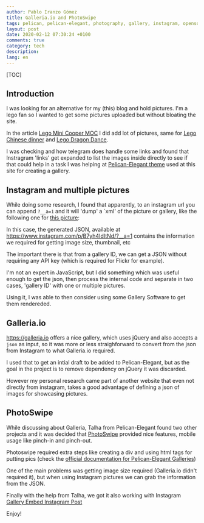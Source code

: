 ```yaml
---
author: Pablo Iranzo Gómez
title: Galleria.io and PhotoSwipe
tags: pelican, pelican-elegant, photography, gallery, instagram, opensource, open source, galleria.io, photoswipe, foss
layout: post
date: 2020-02-12 07:30:24 +0100
comments: true
category: tech
description:
lang: en
---
```


[TOC]

## Introduction

I was looking for an alternative for my (this) blog and hold pictures. I'm a
lego fan so I wanted to get some pictures uploaded but without bloating the
site.

In the article [Lego Mini Cooper
MOC]({filename}2019-06-09-lego-mini-cooper-moc.md) I did add lot of
pictures, same for [Lego Chinese dinner]({filename}2019-06-28-chinese-dinner.md)
and [Lego Dragon Dance]({filename}2019-06-28-dragon-dance.md).

I was checking and how telegram does handle some links and found that
Instragram 'links' get expanded to list the images inside directly to see if
that could help in a task I was helping at [Pelican-Elegant theme](https://github.com/Pelican-Elegant/elegant)
used at this site for creating a gallery.

## Instagram and multiple pictures

While doing some research, I found that apparently, to an instagram url you
can append `?__a=1` and it will 'dump' a `xml' of the picture or gallery,
like the following one for [this
picture](https://www.instagram.com/p/B7yh4IdItNd/):

<div class="elegant-instagram" data-instagram-id="B7yh4IdItNd"></div>

In this case, the generated JSON, available at <https://www.instagram.com/p/B7yh4IdItNd/?__a=1>
contains the information we required for getting image size, thumbnail, etc

The important there is that from a gallery ID, we can get a JSON without
requiring any API key (which is required for Flickr for example).

I'm not an expert in JavaScript, but I did something which was useful enough
to get the json, then process the internal code and separate in two cases,
'gallery ID' with one or multiple pictures.

Using it, I was able to then consider using some Gallery Software to get
them rendereded.

## Galleria.io

<https://galleria.io> offers a nice gallery, which uses jQuery and also
accepts a `json` as input, so it was more or less straighforward to convert
from the json from Instagram to what Galleria.io required.

I used that to get an intial draft to be added to Pelican-Elegant, but as
the goal in the project is to remove dependency on jQuery it was discarded.

However my personal research came part of another website that even not
directly from instagram, takes a good advantage of defining a json of images
for showcasing pictures.

## PhotoSwipe

While discussing about Galleria, Talha from Pelican-Elegant found two other
projects and it was decided that [PhotoSwipe](https://photoswipe.com/) provided nice features, mobile
usage like pinch-in and pinch-out.

Photoswipe required extra steps like creating a div and using html tags for
putting pics (check the [official documentation for Pelican-Elegant
Galleries](https://next.elegant.oncrashreboot.com/photoswipe-gallery-using-raw-html))

One of the main problems was getting image size required (Galleria.io didn't
required it), but when using Instagram pictures we can grab the information
from the JSON.

Finally with the help from Talha, we got it also working with Instagram
[Gallery Embed Instagram Post](https://next.elegant.oncrashreboot.com/gallery-embed-instagram-post)

Enjoy!
